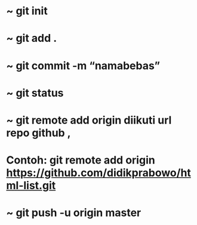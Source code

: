 # ~ git init
# ~ git add .
# ~ git commit -m “namabebas”
# ~ git status 
# ~ git remote add origin diikuti url repo github ,
# Contoh: git remote add origin https://github.com/didikprabowo/html-list.git
# ~ git push -u origin master
